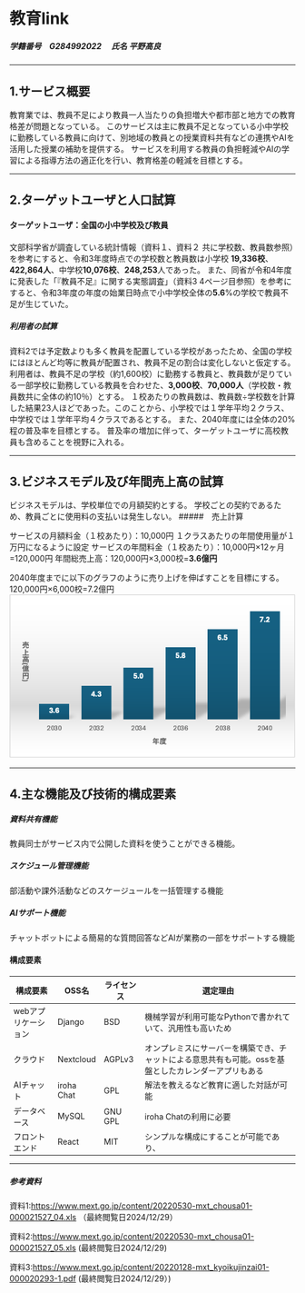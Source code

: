 # 教育link

##### 学籍番号　G284992022 　氏名 平野高良
***

## 1.サービス概要
教育業では、教員不足により教員一人当たりの負担増大や都市部と地方での教育格差が問題となっている。
このサービスは主に教員不足となっている小中学校に勤務している教員に向けて、別地域の教員との授業資料共有などの連携やAIを活用した授業の補助を提供する。
サービスを利用する教員の負担軽減やAIの学習による指導方法の適正化を行い、教育格差の軽減を目標とする。

***

## 2.ターゲットユーザと人口試算
#### ターゲットユーザ：全国の小中学校及び教員
文部科学省が調査している統計情報（資料１、資料２ 共に学校数、教員数参照）を参考にすると、令和3年度時点での学校数と教員数は小学校  **19,336校**、**422,864人**、中学校**10,076校**、**248,253**人であった。
また、同省が令和4年度に発表した「『教員不足』に関する実態調査」（資料3 4ページ目参照）を参考にすると、令和3年度の年度の始業日時点で小中学校全体の**5.6**%の学校で教員不足が生じていた。

##### 利用者の試算
資料2では予定数よりも多く教員を配置している学校があったため、全国の学校にはほとんど均等に教員が配置され、教員不足の割合は変化しないと仮定する。
利用者は、教員不足の学校（約1,600校）に勤務する教員と、教員数が足りている一部学校に勤務している教員を合わせた、**3,000校**、**70,000人**（学校数・教員数共に全体の約10％）とする。
１校あたりの教員数は、教員数÷学校数を計算した結果23人ほどであった。このことから、小学校では１学年平均２クラス、中学校では１学年平均４クラスであるとする。
また、2040年度には全体の20%程の普及率を目標とする。
普及率の増加に伴って、ターゲットユーザに高校教員も含めることを視野に入れる。
***

## 3.ビジネスモデル及び年間売上高の試算

ビジネスモデルは、学校単位での月額契約とする。
学校ごとの契約であるため、教員ごとに使用料の支払いは発生しない。
#####　売上計算

サービスの月額料金（１校あたり）：10,000円
１クラスあたりの年間使用量が１万円になるように設定
サービスの年間料金（１校あたり）：10,000円×12ヶ月=120,000円
年間総売上高：120,000円×3,000校=**3.6億円**

2040年度までに以下のグラフのように売り上げを伸ばすことを目標にする。
120,000円×6,000校=7.2億円
![alt text](image.png)

***
## 4.主な機能及び技術的構成要素

##### 資料共有機能
教員同士がサービス内で公開した資料を使うことができる機能。

##### スケジュール管理機能
部活動や課外活動などのスケージュールを一括管理する機能

##### AIサポート機能
チャットボットによる簡易的な質問回答などAIが業務の一部をサポートする機能

#### 構成要素
| 構成要素 | OSS名 | ライセンス | 選定理由 |
| - | - | - | - |
| webアプリケーション | Django | BSD | 機械学習が利用可能なPythonで書かれていて、汎用性も高いため |
| クラウド | Nextcloud | AGPLv3 | オンプレミスにサーバーを構築でき、チャットによる意思共有も可能。ossを基盤としたカレンダーアプリもある |
| AIチャット | iroha Chat | GPL | 解法を教えるなど教育に適した対話が可能 |
| データベース | MySQL | GNU GPL | iroha Chatの利用に必要 |
| フロントエンド | React | MIT | シンプルな構成にすることが可能であり、 |

***
##### 参考資料
資料1:https://www.mext.go.jp/content/20220530-mxt_chousa01-000021527_04.xls （最終閲覧日2024/12/29）

資料2:https://www.mext.go.jp/content/20220530-mxt_chousa01-000021527_05.xls (最終閲覧日2024/12/29)

資料3:https://www.mext.go.jp/content/20220128-mxt_kyoikujinzai01-000020293-1.pdf (最終閲覧日2024/12/29）)
